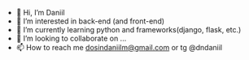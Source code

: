 - 👋 Hi, I’m Daniil
- 👀 I’m interested in back-end (and front-end)
- 🌱 I’m currently learning python and frameworks(django, flask, etc.)
- 💞️ I’m looking to collaborate on ...
- 📫 How to reach me dosindaniilm@gmail.com or tg @dndaniil

<!---
daniildn/daniildn is a ✨ special ✨ repository because its `README.md` (this file) appears on your GitHub profile.
You can click the Preview link to take a look at your changes.
--->

